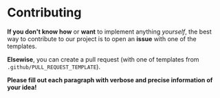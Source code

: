 # Contributing
**If you don't know how** or **want** to implement anything *yourself*, the best way to contribute to our project is to open an **issue**
with one of the templates. 

**Elsewise**, you can create a pull request (with one of templates from `.github/PULL_REQUEST_TEMPLATE`).

**Please fill out each paragraph with verbose and precise information of your idea!**
